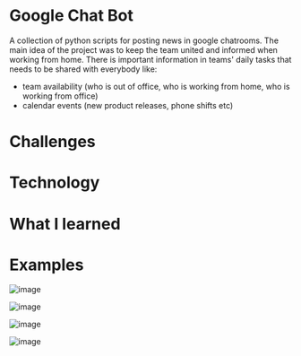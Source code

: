 # Google Chat Bot
A collection of python scripts for posting news in google chatrooms.
The main idea of the project was to keep the team united and informed when working from home. 
There is important information in teams' daily tasks that needs to be shared with everybody like:
- team availability (who is out of office, who is working from home, who is working from office)
- calendar events (new product releases, phone shifts etc)

# Challenges

# Technology

# What I learned

# Examples

![image](https://user-images.githubusercontent.com/74985932/209075536-aa858c88-db77-41d2-8ca4-51d6313183e9.png)

![image](https://user-images.githubusercontent.com/74985932/209079644-706ab795-3a42-4809-bd0a-baf74cfb4eef.png)

![image](https://user-images.githubusercontent.com/74985932/209095544-ed770a9d-2a38-404b-903a-589ea8959709.png)

![image](https://user-images.githubusercontent.com/74985932/209109881-dd54deb3-6e78-41d1-84f1-8c073b02ef0c.png)



